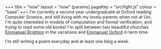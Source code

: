 +++
title = "now"
layout = "now"
[params]
    pageKey = "src/light.js"
    colour = "base"
+++
I'm currently a second year undergraduate at Oxford reading Computer Science, and still living with my lovely
parents when not at Uni. I'm quite interested in models of computation and formal verification, and trying to read
some old books! I'm split between two beautiful churches
[Emmanuel Brighton][1] in the vacations and [Emmanuel Oxford][2]
in term time.

I'm still writing a poem everyday and at least one blog a week.

[1]: https://weareemmanuel.com
[2]: htpps://emmanueloxford.org
